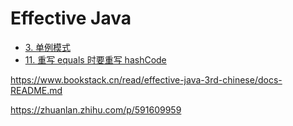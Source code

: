 # Effective Java


- [3. 单例模式](./3_singleton.md)
- [11. 重写 equals 时要重写 hashCode](./11_hashCode.md)

https://www.bookstack.cn/read/effective-java-3rd-chinese/docs-README.md

https://zhuanlan.zhihu.com/p/591609959